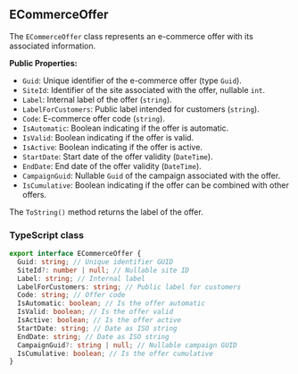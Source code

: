 ﻿## ECommerceOffer

The `ECommerceOffer` class represents an e-commerce offer with its associated information.

**Public Properties:**

- `Guid`: Unique identifier of the e-commerce offer (type `Guid`).
- `SiteId`: Identifier of the site associated with the offer, nullable `int`.
- `Label`: Internal label of the offer (`string`).
- `LabelForCustomers`: Public label intended for customers (`string`).
- `Code`: E-commerce offer code (`string`).
- `IsAutomatic`: Boolean indicating if the offer is automatic.
- `IsValid`: Boolean indicating if the offer is valid.
- `IsActive`: Boolean indicating if the offer is active.
- `StartDate`: Start date of the offer validity (`DateTime`).
- `EndDate`: End date of the offer validity (`DateTime`).
- `CampaignGuid`: Nullable `Guid` of the campaign associated with the offer.
- `IsCumulative`: Boolean indicating if the offer can be combined with other offers.

The `ToString()` method returns the label of the offer.


### TypeScript class
```typescript
export interface ECommerceOffer {
  Guid: string; // Unique identifier GUID
  SiteId?: number | null; // Nullable site ID
  Label: string; // Internal label
  LabelForCustomers: string; // Public label for customers
  Code: string; // Offer code
  IsAutomatic: boolean; // Is the offer automatic
  IsValid: boolean; // Is the offer valid
  IsActive: boolean; // Is the offer active
  StartDate: string; // Date as ISO string
  EndDate: string; // Date as ISO string
  CampaignGuid?: string | null; // Nullable campaign GUID
  IsCumulative: boolean; // Is the offer cumulative
}
```